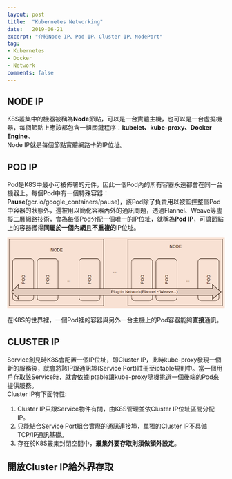 ```yaml
---
layout: post
title:  "Kubernetes Networking"
date:   2019-06-21
excerpt: "介紹Node IP、Pod IP、Cluster IP、NodePort"
tag:
- Kubernetes 
- Docker 
- Network 
comments: false
---    
```

## NODE IP   
K8S叢集中的機器被稱為**Node**節點，可以是一台實體主機，也可以是一台虛擬機器，每個節點上應該都包含一組關鍵程序︰**kubelet、kube-proxy、Docker Engine**。   
Node IP就是每個節點實體網路卡的IP位址。

## POD IP
Pod是K8S中最小可被佈署的元件，因此一個Pod內的所有容器永遠都會在同一台機器上。每個Pod中有一個特殊容器︰**Pause**(gcr.io/google_containers/pause)，該Pod除了負責用以被監控整個Pod中容器的狀態外，還被用以簡化容器內外的通訊問題，透過Flannel、Weave等虛擬二層網路技術，會為每個Pod分配一個唯一的IP位址，就稱為**Pod IP**，可讓節點上的容器獲得**同屬於一個內網**且**不重複的**IP位址。   

![POD IP Network](https://github.com/kisekitw/kisekitw.github.io/blob/master/assets/img/1080621/PODIP.png?raw=true)

在K8S的世界裡，一個Pod裡的容器與另外一台主機上的Pod容器能夠**直接**通訊。     

## CLUSTER IP    
Service創見時K8S會配置一個IP位址，即Cluster IP，此時kube-proxy發現一個新的服務後，就會將該IP跟通訊埠(Service Port)註冊至iptable規則中。當一個用戶存取該Service時，就會依據iptable讓kube-proxy隨機挑選一個後端的Pod來提供服務。   
Cluster IP有下面特性:   
1. Cluster IP只跟Service物件有關，由K8S管理並依Cluster IP位址區間分配IP。
2. 只能結合Service Port組合實際的通訊連接埠，單獨的Cluster IP不具備TCP/IP通訊基礎。
3. 存在於K8S叢集封閉空間中，**叢集外要存取則須做額外設定**。   

## 開放Cluster IP給外界存取







